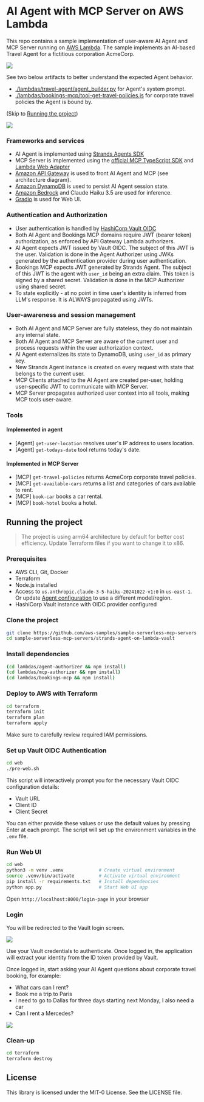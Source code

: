 # AI Agent with MCP Server on AWS Lambda

This repo contains a sample implementation of user-aware AI Agent and MCP Server running on [AWS Lambda](https://aws.amazon.com/lambda). The sample implements an AI-based Travel Agent for a fictitious corporation AcmeCorp.

![](./img/travel-ai.gif)

See two below artifacts to better understand the expected Agent behavior. 
* [./lambdas/travel-agent/agent_builder.py](./lambdas/travel-agent/agent_builder.py) for Agent's system prompt. 
* [./lambdas/bookings-mcp/tool-get-travel-policies.js](./lambdas/bookings-mcp/tool-get-travel-policies.js) for corporate travel policies the Agent is bound by. 

(Skip to [Running the project](#running-the-project))

![](./img/arch.png)

### Frameworks and services
* AI Agent is implemented using [Strands Agents SDK](https://strandsagents.com/0.1.x/)
* MCP Server is implemented using the [official MCP TypeScript SDK](https://github.com/modelcontextprotocol/typescript-sdk) and [Lambda Web Adapter](https://github.com/awslabs/aws-lambda-web-adapter)
* [Amazon API Gateway](https://aws.amazon.com/api-gateway/) is used to front AI Agent and MCP (see architecture diagram). 
* [Amazon DynamoDB](https://aws.amazon.com/dynamodb/) is used to persist AI Agent session state. 
* [Amazon Bedrock](https://aws.amazon.com/bedrock) and Claude Haiku 3.5 are used for inference. 
* [Gradio](https://www.gradio.app) is used for Web UI. 

### Authentication and Authorization
* User authentication is handled by [HashiCorp Vault OIDC](https://developer.hashicorp.com/vault/docs/auth/jwt)
* Both AI Agent and Bookings MCP domains require JWT (bearer token) authorization, as enforced by API Gateway Lambda authorizers.
* AI Agent expects JWT issued by Vault OIDC. The subject of this JWT is the user. Validation is done in the Agent Authorizer using JWKs generated by the authentication provider during user authentication.
* Bookings MCP expects JWT generated by Strands Agent. The subject of this JWT is the agent with `user_id` being an extra claim. This token is signed by a shared secret. Validation is done in the MCP Authorizer using shared secret. 
* To state explicitly - at no point in time user's identity is inferred from LLM's response. It is ALWAYS propagated using JWTs. 

### User-awareness and session management
* Both AI Agent and MCP Server are fully stateless, they do not maintain any internal state. 
* Both AI Agent and MCP Server are aware of the current user and process requests within the user authorization context.
* AI Agent externalizes its state to DynamoDB, using `user_id` as primary key. 
* New Strands Agent instance is created on every request with state that belongs to the current user. 
* MCP Clients attached to the AI Agent are created per-user, holding user-specific JWT to communicate with MCP Server. 
* MCP Server propagates authorized user context into all tools, making MCP tools user-aware. 

### Tools

#### Implemented in agent
* [Agent] `get-user-location` resolves user's IP address to users location. 
* [Agent] `get-todays-date` tool returns today's date.

#### Implemented in MCP Server
* [MCP] `get-travel-policies` returns AcmeCorp corporate travel policies.
* [MCP] `get-available-cars` returns a list and categories of cars available to rent.
* [MCP] `book-car` books a car rental.
* [MCP] `book-hotel` books a hotel.

## Running the project

> The project is using arm64 architecture by default for better cost efficiency. Update Terraform files if you want to change it to x86.  

### Prerequisites

* AWS CLI, Git, Docker
* Terraform
* Node.js installed
* Access to `us.anthropic.claude-3-5-haiku-20241022-v1:0` in `us-east-1`. Or update [Agent configuration](./lambdas/travel-agent/agent_builder.py) to use a different model/region. 
* HashiCorp Vault instance with OIDC provider configured

### Clone the project 
```bash
git clone https://github.com/aws-samples/sample-serverless-mcp-servers.git
cd sample-serverless-mcp-servers/strands-agent-on-lambda-vault
```

### Install dependencies
```bash
(cd lambdas/agent-authorizer && npm install)
(cd lambdas/mcp-authorizer && npm install)
(cd lambdas/bookings-mcp && npm install)
```

### Deploy to AWS with Terraform

```bash
cd terraform 
terraform init
terraform plan
terraform apply
```

Make sure to carefully review required IAM permissions. 

### Set up Vault OIDC Authentication

```bash
cd web
./pre-web.sh
```

This script will interactively prompt you for the necessary Vault OIDC configuration details:
- Vault URL
- Client ID
- Client Secret

You can either provide these values or use the default values by pressing Enter at each prompt. The script will set up the environment variables in the `.env` file.

### Run Web UI
```bash
cd web
python3 -m venv .venv             # Create virtual environment
source .venv/bin/activate         # Activate virtual environment
pip install -r requirements.txt   # Install dependencies
python app.py                     # Start Web UI app
```

Open `http://localhost:8000/login-page` in your browser

### Login

You will be redirected to the Vault login screen.

![](./img/vault-login.png)

Use your Vault credentials to authenticate. Once logged in, the application will extract your identity from the ID token provided by Vault.

Once logged in, start asking your AI Agent questions about corporate travel booking, for example:

* What cars can I rent? 
* Book me a trip to Paris
* I need to go to Dallas for three days starting next Monday, I also need a car
* Can I rent a Mercedes?

![](./img/web-ui.png)

### Clean-up

```bash
cd terraform
terraform destroy
```

## License

This library is licensed under the MIT-0 License. See the LICENSE file.
